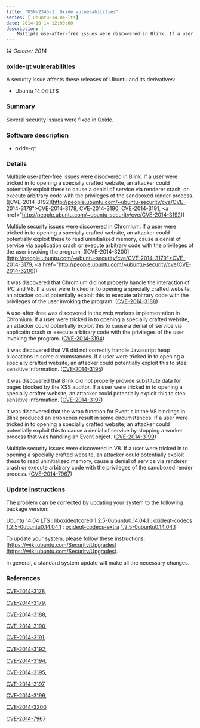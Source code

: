 ```yaml
---
title: "USN-2345-1: Oxide vulnerabilities"
series: [ ubuntu-14.04-lts]
date: 2014-10-14 12:00:00
description: |
    Multiple use-after-free issues were discovered in Blink. If a user were tricked in to opening a specially crafted website, an attacker could potentially exploit these to cause a denial of service via renderer crash, or execute arbitrary code with the privileges of the sandboxed render process. ([CVE-2014-3192](http://people.ubuntu.com/~ubuntu-security/cve/CVE-2014-3178">CVE-2014-3178</a>, <a href="http://people.ubuntu.com/~ubuntu-security/cve/CVE-2014-3190">CVE-2014-3190</a>, <a href="http://people.ubuntu.com/~ubuntu-security/cve/CVE-2014-3191">CVE-2014-3191</a>, <a href="http://people.ubuntu.com/~ubuntu-security/cve/CVE-2014-3192))
--- 
```

 
 

*14 October 2014*

### oxide-qt vulnerabilities

A security issue affects these releases of Ubuntu and its derivatives:

* Ubuntu 14.04 LTS

### Summary

Several security issues were fixed in Oxide. 

### Software description

* oxide-qt 

### Details

Multiple use-after-free issues were discovered in Blink. If a user were tricked in to opening a specially crafted website, an attacker could potentially exploit these to cause a denial of service via renderer crash, or execute arbitrary code with the privileges of the sandboxed render process. ([CVE-2014-3192](http://people.ubuntu.com/~ubuntu-security/cve/CVE-2014-3178">CVE-2014-3178</a>, <a href="http://people.ubuntu.com/~ubuntu-security/cve/CVE-2014-3190">CVE-2014-3190</a>, <a href="http://people.ubuntu.com/~ubuntu-security/cve/CVE-2014-3191">CVE-2014-3191</a>, <a href="http://people.ubuntu.com/~ubuntu-security/cve/CVE-2014-3192))

Multiple security issues were discovered in Chromium. If a user were tricked in to opening a specially crafted website, an attacker could potentially exploit these to read uninitialized memory, cause a denial of service via application crash or execute arbitrary code with the privileges of the user invoking the program. ([CVE-2014-3200](http://people.ubuntu.com/~ubuntu-security/cve/CVE-2014-3179">CVE-2014-3179</a>, <a href="http://people.ubuntu.com/~ubuntu-security/cve/CVE-2014-3200))

It was discovered that Chromium did not properly handle the interaction of IPC and V8. If a user were tricked in to opening a specially crafted website, an attacker could potentially exploit this to execute arbitrary code with the privileges of the user invoking the program. ([CVE-2014-3188](http://people.ubuntu.com/~ubuntu-security/cve/CVE-2014-3188))

A use-after-free was discovered in the web workers implementation in Chromium. If a user were tricked in to opening a specially crafted website, an attacker could potentially exploit this to cause a denial of service via applicatin crash or execute arbitrary code with the privileges of the user invoking the program. ([CVE-2014-3194](http://people.ubuntu.com/~ubuntu-security/cve/CVE-2014-3194))

It was discovered that V8 did not correctly handle Javascript heap allocations in some circumstances. If a user were tricked in to opening a specially crafted website, an attacker could potentially exploit this to steal sensitive information. ([CVE-2014-3195](http://people.ubuntu.com/~ubuntu-security/cve/CVE-2014-3195))

It was discovered that Blink did not properly provide substitute data for pages blocked by the XSS auditor. If a user were tricked in to opening a specially crafter website, an attacker could potentially exploit this to steal sensitive information. ([CVE-2014-3197](http://people.ubuntu.com/~ubuntu-security/cve/CVE-2014-3197))

It was discovered that the wrap function for Event&#39;s in the V8 bindings in Blink produced an erroneous result in some circumstances. If a user were tricked in to opening a specially crafted website, an attacker could potentially exploit this to cause a denial of service by stopping a worker process that was handling an Event object. ([CVE-2014-3199](http://people.ubuntu.com/~ubuntu-security/cve/CVE-2014-3199))

Multiple security issues were discovered in V8. If a user were tricked in to opening a specially crafted website, an attacker could potentially exploit these to read uninitialized memory, cause a denial of service via renderer crash or execute arbitrary code with the privileges of the sandboxed render process. ([CVE-2014-7967](http://people.ubuntu.com/~ubuntu-security/cve/CVE-2014-7967)) 

### Update instructions

The problem can be corrected by updating your system to the following package version:

Ubuntu 14.04 LTS
 : [liboxideqtcore0](https://launchpad.net/ubuntu/+source/oxide-qt) <span> [1.2.5-0ubuntu0.14.04.1](https://launchpad.net/ubuntu/+source/oxide-qt/1.2.5-0ubuntu0.14.04.1) </span> 
 : [oxideqt-codecs](https://launchpad.net/ubuntu/+source/oxide-qt) <span> [1.2.5-0ubuntu0.14.04.1](https://launchpad.net/ubuntu/+source/oxide-qt/1.2.5-0ubuntu0.14.04.1) </span> 
 : [oxideqt-codecs-extra](https://launchpad.net/ubuntu/+source/oxide-qt) <span> [1.2.5-0ubuntu0.14.04.1](https://launchpad.net/ubuntu/+source/oxide-qt/1.2.5-0ubuntu0.14.04.1) </span> 

To update your system, please follow these instructions: [https://wiki.ubuntu.com/Security/Upgrades](https://wiki.ubuntu.com/Security/Upgrades).

In general, a standard system update will make all the necessary changes. 

### References

 
 [CVE-2014-3178](http://people.ubuntu.com/~ubuntu-security/cve/CVE-2014-3178), 

 [CVE-2014-3179](http://people.ubuntu.com/~ubuntu-security/cve/CVE-2014-3179), 

 [CVE-2014-3188](http://people.ubuntu.com/~ubuntu-security/cve/CVE-2014-3188), 

 [CVE-2014-3190](http://people.ubuntu.com/~ubuntu-security/cve/CVE-2014-3190), 

 [CVE-2014-3191](http://people.ubuntu.com/~ubuntu-security/cve/CVE-2014-3191), 

 [CVE-2014-3192](http://people.ubuntu.com/~ubuntu-security/cve/CVE-2014-3192), 

 [CVE-2014-3194](http://people.ubuntu.com/~ubuntu-security/cve/CVE-2014-3194), 

 [CVE-2014-3195](http://people.ubuntu.com/~ubuntu-security/cve/CVE-2014-3195), 

 [CVE-2014-3197](http://people.ubuntu.com/~ubuntu-security/cve/CVE-2014-3197), 

 [CVE-2014-3199](http://people.ubuntu.com/~ubuntu-security/cve/CVE-2014-3199), 

 [CVE-2014-3200](http://people.ubuntu.com/~ubuntu-security/cve/CVE-2014-3200), 

 [CVE-2014-7967](http://people.ubuntu.com/~ubuntu-security/cve/CVE-2014-7967)
 

